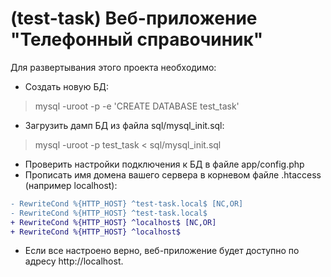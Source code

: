 # (test-task) Веб-приложение "Телефонный справочиник"

Для развертывания этого проекта необходимо:
- Создать новую БД:
> mysql -uroot -p -e 'CREATE DATABASE test_task'
- Загрузить дамп БД из файла sql/mysql_init.sql:
> mysql -uroot -p test_task < sql/mysql_init.sql
- Проверить настройки подключения к БД в файле app/config.php
- Прописать имя домена вашего сервера в корневом файле .htaccess (например localhost):
```diff
- RewriteCond %{HTTP_HOST} ^test-task.local$ [NC,OR]
- RewriteCond %{HTTP_HOST} ^test-task.local$
+ RewriteCond %{HTTP_HOST} ^localhost$ [NC,OR]
+ RewriteCond %{HTTP_HOST} ^localhost$
```
- Если все настроено верно, веб-приложение будет доступно по адресу http://localhost.
